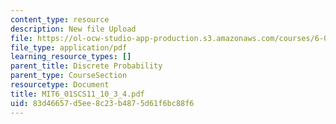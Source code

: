 ```yaml
---
content_type: resource
description: New file Upload
file: https://ol-ocw-studio-app-production.s3.amazonaws.com/courses/6-01sc-introduction-to-electrical-engineering-and-computer-science-i-spring-2011/83d46657d5ee8c23b4875d61f6bc88f6_MIT6_01SCS11_10_3_4.pdf
file_type: application/pdf
learning_resource_types: []
parent_title: Discrete Probability
parent_type: CourseSection
resourcetype: Document
title: MIT6_01SCS11_10_3_4.pdf
uid: 83d46657-d5ee-8c23-b487-5d61f6bc88f6
---
```

